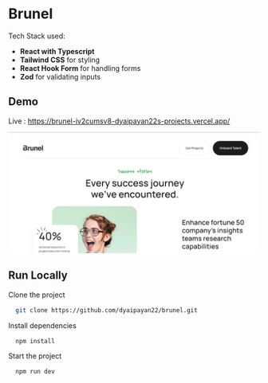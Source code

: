 # Brunel

Tech Stack used:

- **React with Typescript**
- **Tailwind CSS** for styling
- **React Hook Form** for handling forms
- **Zod** for validating inputs

## Demo

Live : https://brunel-iv2cumsv8-dyaipayan22s-projects.vercel.app/

![alt text](image.png)

## Run Locally

Clone the project

```bash
  git clone https://github.com/dyaipayan22/brunel.git
```

Install dependencies

```bash
  npm install
```

Start the project

```bash
  npm run dev
```
